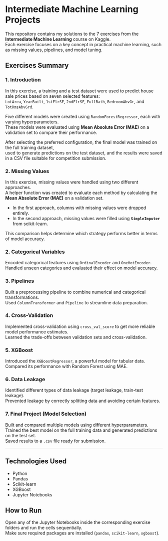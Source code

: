 # Intermediate Machine Learning Projects

This repository contains my solutions to the 7 exercises from the **Intermediate Machine Learning** course on Kaggle.  
Each exercise focuses on a key concept in practical machine learning, such as missing values, pipelines, and model tuning.

## Exercises Summary

### 1. Introduction

In this exercise, a training and a test dataset were used to predict house sale prices based on seven selected features:  
`LotArea`, `YearBuilt`, `1stFlrSF`, `2ndFlrSF`, `FullBath`, `BedroomAbvGr`, and `TotRmsAbvGrd`.

Five different models were created using `RandomForestRegressor`, each with varying hyperparameters.  
These models were evaluated using **Mean Absolute Error (MAE)** on a validation set to compare their performance.

After selecting the preferred configuration, the final model was trained on the full training dataset,  
used to generate predictions on the test dataset, and the results were saved in a CSV file suitable for competition submission.

### 2. Missing Values
In this exercise, missing values were handled using two different approaches.  
A helper function was created to evaluate each method by calculating the **Mean Absolute Error (MAE)** on a validation set.

- In the first approach, columns with missing values were dropped entirely.  
- In the second approach, missing values were filled using **`SimpleImputer`** from scikit-learn.

This comparison helps determine which strategy performs better in terms of model accuracy.

### 2. Categorical Variables
Encoded categorical features using `OrdinalEncoder` and `OneHotEncoder`.  
Handled unseen categories and evaluated their effect on model accuracy.

### 3. Pipelines
Built a preprocessing pipeline to combine numerical and categorical transformations.  
Used `ColumnTransformer` and `Pipeline` to streamline data preparation.

### 4. Cross-Validation
Implemented cross-validation using `cross_val_score` to get more reliable model performance estimates.  
Learned the trade-offs between validation sets and cross-validation.

### 5. XGBoost
Introduced the `XGBoostRegressor`, a powerful model for tabular data.  
Compared its performance with Random Forest using MAE.

### 6. Data Leakage
Identified different types of data leakage (target leakage, train-test leakage).  
Prevented leakage by correctly splitting data and avoiding certain features.

### 7. Final Project (Model Selection)
Built and compared multiple models using different hyperparameters.  
Trained the best model on the full training data and generated predictions on the test set.  
Saved results to a `.csv` file ready for submission.

---

## Technologies Used

- Python
- Pandas
- Scikit-learn
- XGBoost
- Jupyter Notebooks

## How to Run

Open any of the Jupyter Notebooks inside the corresponding exercise folders and run the cells sequentially.  
Make sure required packages are installed (`pandas`, `scikit-learn`, `xgboost`).
